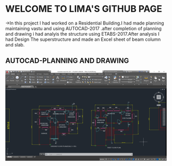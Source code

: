 <h1>WELCOME TO LIMA'S GITHUB PAGE</H1>
->In this project I had worked on a Residential Building.I had made planning maintaining
  vastu and using AUTOCAD-2017 .after completion of planning and drawing i had analyis the
  structure using ETABS-2017.After analysis I had Design The superstructure and made an Excel 
  sheet of beam column and slab.
  
  <h2>AUTOCAD-PLANNING AND DRAWING</h2>
  
  ![Logo](/1.PNG)
